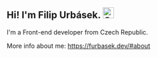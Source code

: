 ## Hi! I'm Filip Urbásek. <img src="https://raw.githubusercontent.com/Tarikul-Islam-Anik/Animated-Fluent-Emojis/master/Emojis/Travel%20and%20places/Comet.png" alt="Comet" width="25" height="25" /> 

I'm a Front-end developer from Czech Republic.

More info about me: https://furbasek.dev/#about


